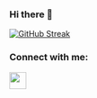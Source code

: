 ### Hi there 👋

[![GitHub Streak](http://github-readme-streak-stats.herokuapp.com?user=zeuspsy0x1&theme=dracula&hide_border=true&date_format=j%20M%5B%20Y%5D)](https://git.io/streak-stats)

<h3 align="left">Connect with me:</h3>
<p align="left">
<a href="seu link" target="white"><img align="center" src="https://cdn-icons-png.flaticon.com/512/174/174857.png" alt="" height="30" width="30" /></a>
</p>



<!--
**zeuspsy0x1/zeuspsy0x1** is a ✨ _special_ ✨ repository because its `README.md` (this file) appears on your GitHub profile.

Here are some ideas to get you started:

- 🔭 I’m currently working on ...
- 🌱 I’m currently learning ...
- 👯 I’m looking to collaborate on ...
- 🤔 I’m looking for help with ...
- 💬 Ask me about ...
- 📫 How to reach me: ...
- 😄 Pronouns: ...
- ⚡ Fun fact: ...
-->
